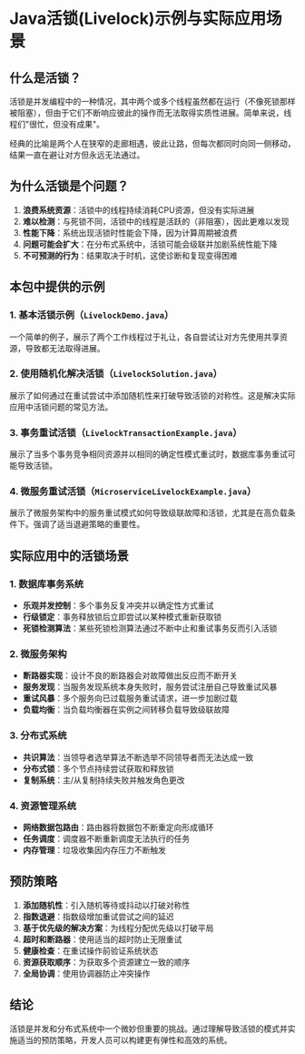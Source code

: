 # Java活锁(Livelock)示例与实际应用场景

## 什么是活锁？

活锁是并发编程中的一种情况，其中两个或多个线程虽然都在运行（不像死锁那样被阻塞），但由于它们不断响应彼此的操作而无法取得实质性进展。简单来说，线程们"很忙，但没有成果"。

经典的比喻是两个人在狭窄的走廊相遇，彼此让路，但每次都同时向同一侧移动，结果一直在避让对方但永远无法通过。

## 为什么活锁是个问题？

1. **浪费系统资源**：活锁中的线程持续消耗CPU资源，但没有实际进展
2. **难以检测**：与死锁不同，活锁中的线程是活跃的（非阻塞），因此更难以发现
3. **性能下降**：系统出现活锁时性能会下降，因为计算周期被浪费
4. **问题可能会扩大**：在分布式系统中，活锁可能会级联并加剧系统性能下降
5. **不可预测的行为**：结果取决于时机，这使诊断和复现变得困难

## 本包中提供的示例

### 1. 基本活锁示例（`LivelockDemo.java`）

一个简单的例子，展示了两个工作线程过于礼让，各自尝试让对方先使用共享资源，导致都无法取得进展。

### 2. 使用随机化解决活锁（`LivelockSolution.java`）

展示了如何通过在重试尝试中添加随机性来打破导致活锁的对称性。这是解决实际应用中活锁问题的常见方法。

### 3. 事务重试活锁（`LivelockTransactionExample.java`）

展示了当多个事务竞争相同资源并以相同的确定性模式重试时，数据库事务重试可能导致活锁。

### 4. 微服务重试活锁（`MicroserviceLivelockExample.java`）

展示了微服务架构中的服务重试模式如何导致级联故障和活锁，尤其是在高负载条件下。强调了适当退避策略的重要性。

## 实际应用中的活锁场景

### 1. 数据库事务系统

- **乐观并发控制**：多个事务反复冲突并以确定性方式重试
- **行级锁定**：事务释放锁后立即尝试以某种模式重新获取锁
- **死锁检测算法**：某些死锁检测算法通过不断中止和重试事务反而引入活锁

### 2. 微服务架构

- **断路器实现**：设计不良的断路器会对故障做出反应而不断开关
- **服务发现**：当服务发现系统本身失败时，服务尝试注册自己导致重试风暴
- **重试风暴**：多个服务向已过载服务重试请求，进一步加剧过载
- **负载均衡**：当负载均衡器在实例之间转移负载导致级联故障

### 3. 分布式系统

- **共识算法**：当领导者选举算法不断选举不同领导者而无法达成一致
- **分布式锁**：多个节点持续尝试获取和释放锁
- **复制系统**：主/从复制持续失败并触发角色更改

### 4. 资源管理系统

- **网络数据包路由**：路由器将数据包不断重定向形成循环
- **任务调度**：调度器不断重新调度无法执行的任务
- **内存管理**：垃圾收集因内存压力不断触发

## 预防策略

1. **添加随机性**：引入随机等待或抖动以打破对称性
2. **指数退避**：指数级增加重试尝试之间的延迟
3. **基于优先级的解决方案**：为线程分配优先级以打破平局
4. **超时和断路器**：使用适当的超时防止无限重试
5. **健康检查**：在重试操作前验证系统状态
6. **资源获取顺序**：为获取多个资源建立一致的顺序
7. **全局协调**：使用协调器防止冲突操作

## 结论

活锁是并发和分布式系统中一个微妙但重要的挑战。通过理解导致活锁的模式并实施适当的预防策略，开发人员可以构建更有弹性和高效的系统。 